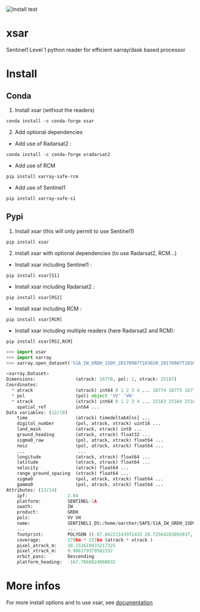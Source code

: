 ![Install test](https://github.com/umr-lops/xsar/actions/workflows/install-test.yml/badge.svg)
# xsar

Sentinel1 Level 1 python reader for efficient xarray/dask based processor

 

# Install

## Conda

1) Install xsar (without the readers)

```
conda install -c conda-forge xsar
```
2) Add optional dependencies

- Add use of Radarsat2 :

```
conda install -c conda-forge xradarsat2
```

- Add use of RCM

```
pip install xarray-safe-rcm
```

- Add use of Sentinel1

```
pip install xarray-safe-s1
```

## Pypi

1) Install xsar (this will only permit to use Sentinel1)

```
pip install xsar
```
2) install xsar with optional dependencies (to use Radarsat2, RCM...)

- Install xsar including Sentinel1 :

```
pip install xsar[S1]
```

- Install xsar including Radarsat2 :

```
pip install xsar[RS2]
```

- Install xsar including RCM :

```
pip install xsar[RCM]
```

- Install xsar including multiple readers (here Radarsat2 and RCM):

```
pip install xsar[RS2,RCM]
```


```python
>>> import xsar
>>> import xarray
>>> xarray.open_dataset('S1A_IW_GRDH_1SDV_20170907T103020_20170907T103045_018268_01EB76_Z010.SAFE')

<xarray.Dataset>
Dimensions:               (atrack: 16778, pol: 2, xtrack: 25187)
Coordinates:
  * atrack                (atrack) int64 0 1 2 3 4 ... 16774 16775 16776 16777
  * pol                   (pol) object 'VV' 'VH'
  * xtrack                (xtrack) int64 0 1 2 3 4 ... 25183 25184 25185 25186
    spatial_ref           int64 ...
Data variables: (12/19)
    time                  (atrack) timedelta64[ns] ...
    digital_number        (pol, atrack, xtrack) uint16 ...
    land_mask             (atrack, xtrack) int8 ...
    ground_heading        (atrack, xtrack) float32 ...
    sigma0_raw            (pol, atrack, xtrack) float64 ...
    nesz                  (pol, atrack, xtrack) float64 ...
    ...                    ...
    longitude             (atrack, xtrack) float64 ...
    latitude              (atrack, xtrack) float64 ...
    velocity              (atrack) float64 ...
    range_ground_spacing  (xtrack) float64 ...
    sigma0                (pol, atrack, xtrack) float64 ...
    gamma0                (pol, atrack, xtrack) float64 ...
Attributes: (12/14)
    ipf:               2.84
    platform:          SENTINEL-1A
    swath:             IW
    product:           GRDH
    pols:              VV VH
    name:              SENTINEL1_DS:/home/oarcher/SAFE/S1A_IW_GRDH_1SDV_20170...
    ...                ...
    footprint:         POLYGON ((-67.84221143971432 20.72564283093837, -70.22...
    coverage:          170km * 251km (atrack * xtrack )
    pixel_atrack_m:    10.152619433217325
    pixel_xtrack_m:    9.986179379582332
    orbit_pass:        Descending
    platform_heading:  -167.7668824808032

```



# More infos

For more install options and to use xsar, see [documentation](https://cyclobs.ifremer.fr/static/sarwing_datarmor/xsar/)

